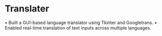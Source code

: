 # Translater

•	Built a GUI-based language translator using Tkinter and Googletrans.
•	Enabled real-time translation of text inputs across multiple languages.
